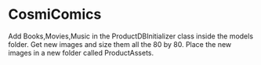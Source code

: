 # CosmiComics
Add Books,Movies,Music in the ProductDBInitializer class inside the models folder.
Get new images and size them all the 80 by 80.
Place the new images in a new folder called ProductAssets.
